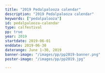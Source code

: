 ```yaml
---
title: "2019 Pedalpalooza calendar"
description: "2019 Pedalpalooza calendar"
keywords: ["pedalpalooza"]
id: pedalpalooza-calendar
type: calfestival
pp: true
year: 2019
startdate: 2019-06-01
enddate: 2019-06-30
daterange: June 1–30, 2019
banner-image: "/images/pp/pp2019-banner.png"
poster-image: "/images/pp/pp2019.jpg"

---
```


